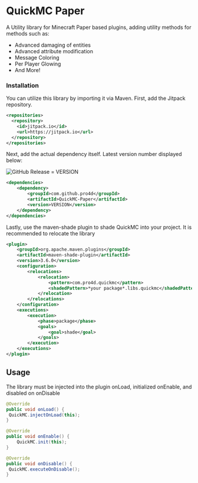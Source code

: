 # QuickMC Paper

A Utility library for Minecraft Paper based plugins, adding utility methods for methods such as:
- Advanced damaging of entities
- Advanced attribute modification
- Message Coloring
- Per Player Glowing
- And More!


### Installation

You can utilize this library by importing it via Maven.
First, add the Jitpack repository.
```xml
<repositories>
  <repository>
    <id>jitpack.io</id>
    <url>https://jitpack.io</url>
  </repository>
</repositories>
```

Next, add the actual dependency itself. Latest version number displayed below:

![GitHub Release](https://img.shields.io/github/v/release/Pro4D/QuickMC-Paper?sort=date&display_name=tag)
 = VERSION

```xml
<dependencies>
    <dependency>
        <groupId>com.github.pro4d</groupId>
        <artifactId>QuickMC-Paper</artifactId>
        <version>VERSION</version>
    </dependency>
</dependencies>
```

Lastly, use the maven-shade plugin to shade QuickMC into your project. It is recommended to relocate the library
```xml
<plugin>
    <groupId>org.apache.maven.plugins</groupId>
    <artifactId>maven-shade-plugin</artifactId>
    <version>3.6.0</version>
    <configuration>
        <relocations>
            <relocation>
                <pattern>com.pro4d.quickmc</pattern>
                <shadedPattern>*your package*.libs.quickmc</shadedPattern>
            </relocation>
        </relocations>
    </configuration>
    <executions>
        <execution>
            <phase>package</phase>
            <goals>
                <goal>shade</goal>
            </goals>
        </execution>
    </executions>
</plugin>
```

## Usage

The library must be injected into the plugin onLoad, initialized onEnable, and disabled on onDisable

```java
@Override
public void onLoad() {
 QuickMC.injectOnLoad(this);
}

@Override
public void onEnable() {
    QuickMC.init(this);
}

@Override
public void onDisable() {
 QuickMC.executeOnDisable();
}
```
